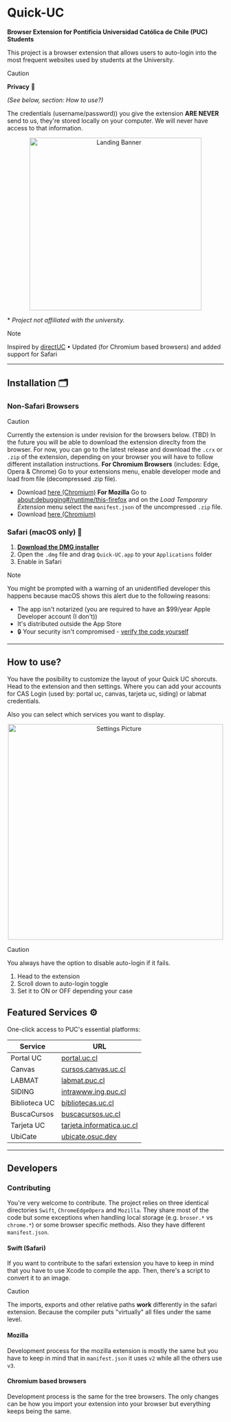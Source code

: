 # Quick-UC 
**Browser Extension for Pontificia Universidad Católica de Chile (PUC) Students**

This project is a browser extension that allows users to auto-login into the most frequent websites used by students at the University.

>[!CAUTION]
>**Privacy** 🔐
>
>_(See below, section: How to use?)_
>
>The credentials (username/password)) you give the extension **ARE NEVER** send to us, they're stored locally on your computer.
>We will never have access to that information.


<p align="center">
  <img height="400" alt="Landing Banner" src="https://jj-sm.github.io/Quick-UC/brand/landing-1.png">
</p>

\* _Project not affiliated with the university._


> [!NOTE]
> Inspired by [directUC](https://github.com/wachunei/directUC) • Updated (for Chromium based browsers) and added support for Safari 

---

## Installation 🗂️

### Non-Safari Browsers

>[!CAUTION]
>Currently the extension is under revision for the browsers below. (TBD) In the future you will be able to download the extension direclty from the browser.
>For now, you can go to the latest release and download the `.crx` or `.zip` of the extension, depending on your browser you will have to follow different installation instructions.
>**For Chromium Browsers** (includes: Edge, Opera & Chrome) Go to your extensions menu, enable developer mode and load from file (decompressed .zip file).
>- Download [here (Chromium)](https://github.com/jj-sm/Quick-UC/releases/download/v1.2.1/Quick-UC-Chromium.zip)
>**For Mozilla** Go to [about:debugging#/runtime/this-firefox](about:debugging#/runtime/this-firefox) and on the _Load Temporary Extension_ menu select the `manifest.json` of the uncompressed `.zip` file.
>- Download [here (Chromium)](https://github.com/jj-sm/Quick-UC/releases/download/v1.2.1/Quick-UC-Mozilla.zip)


<!--
<a href="https://chromewebstore.google.com/detail/nbeicnbapmgfgkpijpaafihppjpmicmc?utm_source=item-share-cb">
  <img src="https://jj-sm.github.io/Quick-UC/imgs/chrome.png" height="60" />
</a>
<a href="https://addons.mozilla.org/es-ES/firefox/addon/quick-uc/">
  <img src="https://jj-sm.github.io/Quick-UC/imgs/firefox.png" height="60" />
</a>
<a href="">
  <img src="https://jj-sm.github.io/Quick-UC/imgs/opera.png" height="60" />
</a>
<a href="">
  <img src="https://jj-sm.github.io/Quick-UC/imgs/edge.png" height="60" />
</a>
-->


### Safari (macOS only) 🍎

1. **[Download the DMG installer](https://github.com/jj-sm/Quick-UC/releases/download/v1.2/QuickUC-Installer.dmg)**
2. Open the `.dmg` file and drag `Quick-UC.app` to your `Applications` folder
3. Enable in Safari

>[!NOTE]
> You might be prompted with a warning of an unidentified developer this happens because macOS shows this alert due to the following reasons:
> - The app isn't notarized (you are required to have an $99/year Apple Developer account (I don't))
> - It's distributed outside the App Store  
> - 🔒 Your security isn't compromised - [verify the code yourself](https://github.com/jj-sm/Quick-UC)

---

## How to use?
You have the posibility to customize the layout of your Quick UC shorcuts. Head to the extension and then settings. Where you can add your accounts for CAS Login (used by: portal uc, canvas, tarjeta uc, siding) or labmat credentials.

Also you can select which services you want to display.
<p align="center">
<img height="500" alt="Settings Picture" src="https://jj-sm.github.io/Quick-UC/brand/landing-2.png" />
</p>

>[!CAUTION]
>You always have the option to disable auto-login if it fails.
>1. Head to the extension
>2. Scroll down to auto-login toggle
>3. Set it to ON or OFF depending your case

## Featured Services ⚙️
One-click access to PUC's essential platforms:

| Service | URL |
|---------|-----|
| Portal UC | [portal.uc.cl](https://portal.uc.cl/) |
| Canvas | [cursos.canvas.uc.cl](https://cursos.canvas.uc.cl/) |
| LABMAT | [labmat.puc.cl](https://labmat.puc.cl/) |
| SIDING | [intrawww.ing.puc.cl](http://intrawww.ing.puc.cl/siding/index.phtml) |
| Biblioteca UC | [bibliotecas.uc.cl](https://bibliotecas.uc.cl/) |
| BuscaCursos | [buscacursos.uc.cl](https://buscacursos.uc.cl/) |
| Tarjeta UC | [tarjeta.informatica.uc.cl](https://tarjeta.informatica.uc.cl/) |
| UbiCate | [ubicate.osuc.dev](https://ubicate.osuc.dev/) |

---

## Developers

### Contributing
You're very welcome to contribute. The project relies on three identical directories `Swift`, `ChromeEdgeOpera` and `Mozilla`. They share most of the code but some exceptions when handling local storage (e.g. `broser.*` vs `chrome.*`) or some browser specific methods. Also they have different `manifest.json`.

#### Swift (Safari)
If you want to contribute to the safari extension you have to keep in mind that you have to use Xcode to compile the app. Then, there's a script to convert it to an image. 

>[!CAUTION]
>The imports, exports and other relative paths **work** differently in the safari extension. Because the compiler puts "virtually" all files under the same level.

#### Mozilla
Development process for the mozilla extension is mostly the same but you have to keep in mind that in `manifest.json` it uses `v2` while all the others use `v3`.

#### Chromium based browsers
Development process is the same for the tree browsers. The only changes can be how you import your extension into your browser but everything keeps being the same.
